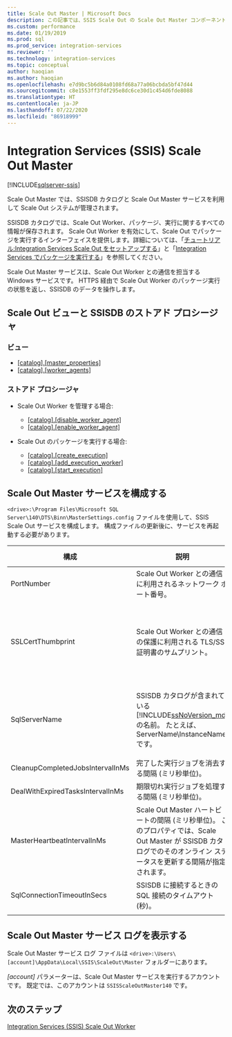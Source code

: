 ```yaml
---
title: Scale Out Master | Microsoft Docs
description: この記事では、SSIS Scale Out の Scale Out Master コンポーネントについて説明します
ms.custom: performance
ms.date: 01/19/2019
ms.prod: sql
ms.prod_service: integration-services
ms.reviewer: ''
ms.technology: integration-services
ms.topic: conceptual
author: haoqian
ms.author: haoqian
ms.openlocfilehash: e7d9bc5b6d84a0108fd68a77a06bcbda5bf47d44
ms.sourcegitcommit: c8e1553ff3fdf295e8dc6ce30d1c454d6fde8088
ms.translationtype: HT
ms.contentlocale: ja-JP
ms.lasthandoff: 07/22/2020
ms.locfileid: "86918999"
---
```

# <a name="integration-services-ssis-scale-out-master"></a>Integration Services (SSIS) Scale Out Master

[!INCLUDE[sqlserver-ssis](../../includes/applies-to-version/sqlserver-ssis.md)]



Scale Out Master では、SSISDB カタログと Scale Out Master サービスを利用して Scale Out システムが管理されます。 

SSISDB カタログでは、Scale Out Worker、パッケージ、実行に関するすべての情報が保存されます。 Scale Out Worker を有効にして、Scale Out でパッケージを実行するインターフェイスを提供します。詳細については、「[チュートリアル:Integration Services Scale Out をセットアップする](walkthrough-set-up-integration-services-scale-out.md)」と「[Integration Services でパッケージを実行する](run-packages-in-integration-services-ssis-scale-out.md)」を参照してください。

Scale Out Master サービスは、Scale Out Worker との通信を担当する Windows サービスです。 HTTPS 経由で Scale Out Worker のパッケージ実行の状態を返し、SSISDB のデータを操作します。 

## <a name="scale-out-views-and-stored-procedures-in-ssisdb"></a>Scale Out ビューと SSISDB のストアド プロシージャ

### <a name="views"></a>ビュー

- [[catalog].[master_properties]](../../integration-services/system-views/catalog-master-properties-ssisdb-database.md)
- [[catalog].[worker_agents]](../../integration-services/system-views/catalog-worker-agents-ssisdb-database.md)

### <a name="stored-procedures"></a>ストアド プロシージャ

- Scale Out Worker を管理する場合:
    - [[catalog].[disable_worker_agent]](../../integration-services/system-stored-procedures/catalog-disable-worker-agent-ssisdb-database.md)
    - [[catalog].[enable_worker_agent]](../../integration-services/system-stored-procedures/catalog-enable-worker-agent-ssisdb-database.md)

- Scale Out のパッケージを実行する場合:
    - [[catalog].[create_execution]](../../integration-services/system-stored-procedures/catalog-create-execution-ssisdb-database.md)
    - [[catalog].[add_execution_worker]](../../integration-services/system-stored-procedures/catalog-add-execution-worker-ssisdb-database.md)
    - [[catalog].[start_execution]](../../integration-services/system-stored-procedures/catalog-start-execution-ssisdb-database.md)

## <a name="configure-the-scale-out-master-service"></a>Scale Out Master サービスを構成する

`<drive>:\Program Files\Microsoft SQL Server\140\DTS\Binn\MasterSettings.config` ファイルを使用して、SSIS Scale Out サービスを構成します。 構成ファイルの更新後に、サービスを再起動する必要があります。


|構成  |説明  |Default value  |
|---------|---------|---------|
|PortNumber|Scale Out Worker との通信に利用されるネットワーク ポート番号。|8391|
|SSLCertThumbprint|Scale Out Worker との通信の保護に利用される TLS/SSL 証明書のサムプリント。|Scale Out Master のインストール時に指定される TLS/SSL 証明書のサムプリント|
|SqlServerName|SSISDB カタログが含まれている [!INCLUDE[ssNoVersion_md](../../includes/ssnoversion-md.md)] の名前。 たとえば、ServerName\\InstanceName です。|Scale Out Master と共にインストールされる SQL Server の名前。|
|CleanupCompletedJobsIntervalInMs|完了した実行ジョブを消去する間隔 (ミリ秒単位)。|43200000|
|DealWithExpiredTasksIntervalInMs|期限切れ実行ジョブを処理する間隔 (ミリ秒単位)。|300000|
|MasterHeartbeatIntervalInMs|Scale Out Master ハートビートの間隔 (ミリ秒単位)。 このプロパティでは、Scale Out Master が SSISDB カタログでのそのオンライン ステータスを更新する間隔が指定されます。|30000|
|SqlConnectionTimeoutInSecs|SSISDB に接続するときの SQL 接続のタイムアウト (秒)。|15|
||||    

## <a name="view-the-scale-out-master-service-log"></a>Scale Out Master サービス ログを表示する

Scale Out Master サービス ログ ファイルは `<drive>:\Users\[account]\AppData\Local\SSIS\ScaleOut\Master` フォルダーにあります。 

*[account]* パラメーターは、Scale Out Master サービスを実行するアカウントです。 既定では、このアカウントは `SSISScaleOutMaster140` です。

## <a name="next-steps"></a>次のステップ

[Integration Services (SSIS) Scale Out Worker](integration-services-ssis-scale-out-worker.md)
